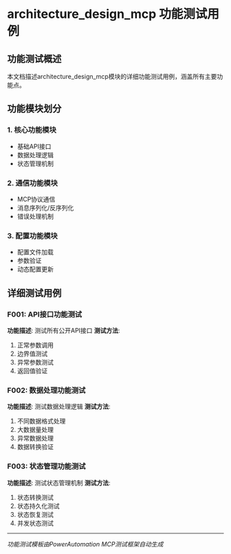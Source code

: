 # architecture_design_mcp 功能测试用例

## 功能测试概述
本文档描述architecture_design_mcp模块的详细功能测试用例，涵盖所有主要功能点。

## 功能模块划分

### 1. 核心功能模块
- 基础API接口
- 数据处理逻辑
- 状态管理机制

### 2. 通信功能模块  
- MCP协议通信
- 消息序列化/反序列化
- 错误处理机制

### 3. 配置功能模块
- 配置文件加载
- 参数验证
- 动态配置更新

## 详细测试用例

### F001: API接口功能测试
**功能描述**: 测试所有公开API接口
**测试方法**: 
1. 正常参数调用
2. 边界值测试
3. 异常参数测试
4. 返回值验证

### F002: 数据处理功能测试
**功能描述**: 测试数据处理逻辑
**测试方法**:
1. 不同数据格式处理
2. 大数据量处理
3. 异常数据处理
4. 数据转换验证

### F003: 状态管理功能测试
**功能描述**: 测试状态管理机制
**测试方法**:
1. 状态转换测试
2. 状态持久化测试
3. 状态恢复测试
4. 并发状态测试

---
*功能测试模板由PowerAutomation MCP测试框架自动生成*
